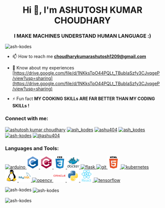 <h1 align="center">Hi 👋, I'm ASHUTOSH KUMAR CHOUDHARY</h1>
<h3 align="center">I MAKE MACHINES UNDERSTAND HUMAN LANGUAGE :)</h3>

<p align="left"> <img src="https://komarev.com/ghpvc/?username=ash-kodes&label=Profile%20views&color=0e75b6&style=flat" alt="ash-kodes" /> </p>

- 📫 How to reach me **choudharykumarashutosh1209@gmail.com**

- 📄 Know about my experiences [https://drive.google.com/file/d/1NKksTpO44PQLt_TBubIaSzfy3CJvqgeP/view?usp=sharing](https://drive.google.com/file/d/1NKksTpO44PQLt_TBubIaSzfy3CJvqgeP/view?usp=sharing)

- ⚡ Fun fact **MY COOKING SKILLs ARE FAR BETTER THAN MY CODING SKILLs !**

<h3 align="left">Connect with me:</h3>
<p align="left">
<a href="https://linkedin.com/in/ashutosh kumar choudhary" target="blank"><img align="center" src="https://raw.githubusercontent.com/rahuldkjain/github-profile-readme-generator/master/src/images/icons/Social/linked-in-alt.svg" alt="ashutosh kumar choudhary" height="30" width="40" /></a>
<a href="https://www.codechef.com/users/ash_kodes" target="blank"><img align="center" src="https://cdn.jsdelivr.net/npm/simple-icons@3.1.0/icons/codechef.svg" alt="ash_kodes" height="30" width="40" /></a>
<a href="https://www.hackerrank.com/ashu404" target="blank"><img align="center" src="https://raw.githubusercontent.com/rahuldkjain/github-profile-readme-generator/master/src/images/icons/Social/hackerrank.svg" alt="ashu404" height="30" width="40" /></a>
<a href="https://codeforces.com/profile/ash_kodes" target="blank"><img align="center" src="https://cdn.jsdelivr.net/npm/simple-icons@3.0.1/icons/codeforces.svg" alt="ash_kodes" height="30" width="40" /></a>
<a href="https://www.leetcode.com/ash-kodes" target="blank"><img align="center" src="https://raw.githubusercontent.com/rahuldkjain/github-profile-readme-generator/master/src/images/icons/Social/leet-code.svg" alt="ash-kodes" height="30" width="40" /></a>
<a href="https://www.hackerearth.com/@ashu404" target="blank"><img align="center" src="https://raw.githubusercontent.com/rahuldkjain/github-profile-readme-generator/master/src/images/icons/Social/hackerearth.svg" alt="@ashu404" height="30" width="40" /></a>
</p>

<h3 align="left">Languages and Tools:</h3>
<p align="left"> <a href="https://www.arduino.cc/" target="_blank"> <img src="https://cdn.worldvectorlogo.com/logos/arduino-1.svg" alt="arduino" width="40" height="40"/> </a> <a href="https://www.cprogramming.com/" target="_blank"> <img src="https://raw.githubusercontent.com/devicons/devicon/master/icons/c/c-original.svg" alt="c" width="40" height="40"/> </a> <a href="https://www.w3schools.com/cpp/" target="_blank"> <img src="https://raw.githubusercontent.com/devicons/devicon/master/icons/cplusplus/cplusplus-original.svg" alt="cplusplus" width="40" height="40"/> </a> <a href="https://www.w3schools.com/css/" target="_blank"> <img src="https://raw.githubusercontent.com/devicons/devicon/master/icons/css3/css3-original-wordmark.svg" alt="css3" width="40" height="40"/> </a> <a href="https://www.docker.com/" target="_blank"> <img src="https://raw.githubusercontent.com/devicons/devicon/master/icons/docker/docker-original-wordmark.svg" alt="docker" width="40" height="40"/> </a> <a href="https://flask.palletsprojects.com/" target="_blank"> <img src="https://www.vectorlogo.zone/logos/pocoo_flask/pocoo_flask-icon.svg" alt="flask" width="40" height="40"/> </a> <a href="https://git-scm.com/" target="_blank"> <img src="https://www.vectorlogo.zone/logos/git-scm/git-scm-icon.svg" alt="git" width="40" height="40"/> </a> <a href="https://www.w3.org/html/" target="_blank"> <img src="https://raw.githubusercontent.com/devicons/devicon/master/icons/html5/html5-original-wordmark.svg" alt="html5" width="40" height="40"/> </a> <a href="https://kubernetes.io" target="_blank"> <img src="https://www.vectorlogo.zone/logos/kubernetes/kubernetes-icon.svg" alt="kubernetes" width="40" height="40"/> </a> <a href="https://www.linux.org/" target="_blank"> <img src="https://raw.githubusercontent.com/devicons/devicon/master/icons/linux/linux-original.svg" alt="linux" width="40" height="40"/> </a> <a href="https://www.mysql.com/" target="_blank"> <img src="https://raw.githubusercontent.com/devicons/devicon/master/icons/mysql/mysql-original-wordmark.svg" alt="mysql" width="40" height="40"/> </a> <a href="https://opencv.org/" target="_blank"> <img src="https://www.vectorlogo.zone/logos/opencv/opencv-icon.svg" alt="opencv" width="40" height="40"/> </a> <a href="https://www.oracle.com/" target="_blank"> <img src="https://raw.githubusercontent.com/devicons/devicon/master/icons/oracle/oracle-original.svg" alt="oracle" width="40" height="40"/> </a> <a href="https://www.python.org" target="_blank"> <img src="https://raw.githubusercontent.com/devicons/devicon/master/icons/python/python-original.svg" alt="python" width="40" height="40"/> </a> <a href="https://reactjs.org/" target="_blank"> <img src="https://raw.githubusercontent.com/devicons/devicon/master/icons/react/react-original-wordmark.svg" alt="react" width="40" height="40"/> </a> <a href="https://www.tensorflow.org" target="_blank"> <img src="https://www.vectorlogo.zone/logos/tensorflow/tensorflow-icon.svg" alt="tensorflow" width="40" height="40"/> </a> </p>

<p><img align="left" src="https://github-readme-stats.vercel.app/api/top-langs?username=ash-kodes&show_icons=true&locale=en&layout=compact" alt="ash-kodes" /></p>

<p>&nbsp;<img align="center" src="https://github-readme-stats.vercel.app/api?username=ash-kodes&show_icons=true&locale=en" alt="ash-kodes" /></p>

<p><img align="center" src="https://github-readme-streak-stats.herokuapp.com/?user=ash-kodes&" alt="ash-kodes" /></p>

